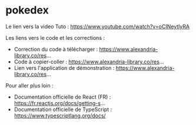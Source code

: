 # pokedex

Le lien vers la video Tuto :
https://www.youtube.com/watch?v=oCINeytlyRA

Les liens vers le code et les corrections :
- Correction du code à télécharger : https://www.alexandria-library.co/res...
- Code à copier-coller : https://www.alexandria-library.co/res...
- Lien vers l'application de démonstration : https://www.alexandria-library.co/res...

Pour aller plus loin :
- Documentation officielle de React (FR) : https://fr.reactjs.org/docs/getting-s... 
- Documentation officielle de TypeScript : https://www.typescriptlang.org/docs/
